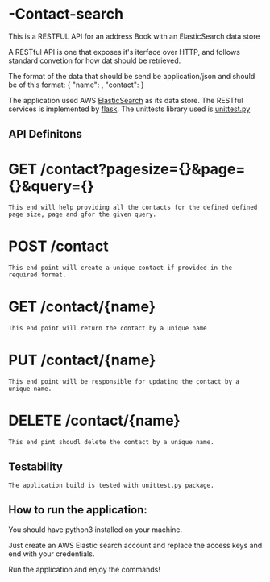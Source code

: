 # -Contact-search
This is a RESTFUL API for an address Book with an ElasticSearch data store

A RESTful API is one that exposes it's iterface over HTTP, and follows standard convetion for how dat should be retrieved.

The format of the data that should be send be application/json and should be of this format:
  {
  "name": <name>,
  "contact": <contact>
  }
  
  The application used AWS [ElasticSearch](https://aws.amazon.com/elasticsearch-service/) as its data store. 
  The RESTful services is implemented by [flask](http://flask.pocoo.org/).
  The unittests library used is [unittest.py](https://docs.python.org/3/library/unittest.html)
  
  ## API Definitons
  
  # GET /contact?pagesize={}&page={}&query={}
    This end will help providing all the contacts for the defined defined page size, page and gfor the given query.
  # POST /contact
    This end point will create a unique contact if provided in the required format.
  # GET /contact/{name}
    This end point will return the contact by a unique name
  # PUT /contact/{name}
    This end point will be responsible for updating the contact by a unique name.
  # DELETE /contact/{name}
    This end pint shoudl delete the contact by a unique name.
   
   ## Testability
    The application build is tested with unittest.py package.
    


## How to run the application:
  
  You should have python3 installed on your machine.
  
  Just create an AWS Elastic search account and replace the access keys and end with your credentials.
  
  Run the application and enjoy the commands!
  
  
